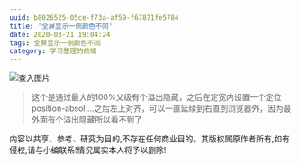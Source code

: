 ```yaml
---
uuid: b8026525-05ce-f73a-af59-f67871fe5784
title: '全屏显示一侧颜色不同'
date: 2020-03-21 19:04:24
tags: 全屏显示一侧颜色不同
category: 学习整理的前端
---
```

![查入图片](/01.png)
> 这个是通过最大的100%父级有个溢出隐藏，之后在定宽内设置一个定位position-absol….之后左上对齐，可以一直延续到右直到浏览器外，因为最外面有个溢出隐藏所以看不到了

内容以共享、参考、研究为目的,不存在任何商业目的。其版权属原作者所有,如有侵权,请与小编联系!情况属实本人将予以删除!
